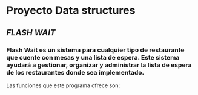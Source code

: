 # Proyecto Data structures
## *FLASH WAIT*
### Flash Wait es un sistema para cualquier tipo de restaurante que cuente con mesas y una lista de espera. Este sistema ayudará a gestionar, organizar y administrar la lista de espera de los restaurantes donde sea implementado. 
Las funciones que este programa ofrece son: 
